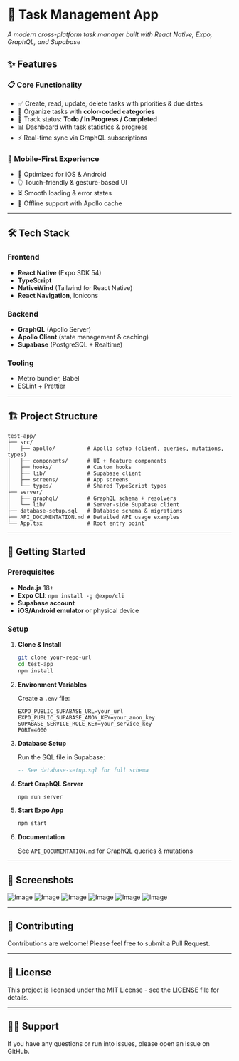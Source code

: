 # 🚀 Task Management App

*A modern cross-platform task manager built with React Native, Expo, GraphQL, and Supabase*

## ✨ Features

### 📋 Core Functionality
- ✅ Create, read, update, delete tasks with priorities & due dates
- 🎨 Organize tasks with **color-coded categories**
- 🔄 Track status: **Todo / In Progress / Completed**
- 📊 Dashboard with task statistics & progress
- ⚡ Real-time sync via GraphQL subscriptions

### 📱 Mobile-First Experience
- 📲 Optimized for iOS & Android
- 👆 Touch-friendly & gesture-based UI
- ⏳ Smooth loading & error states
- 📶 Offline support with Apollo cache

---

## 🛠 Tech Stack

### Frontend
- **React Native** (Expo SDK 54)
- **TypeScript**
- **NativeWind** (Tailwind for React Native)
- **React Navigation**, Ionicons

### Backend
- **GraphQL** (Apollo Server)
- **Apollo Client** (state management & caching)
- **Supabase** (PostgreSQL + Realtime)

### Tooling
- Metro bundler, Babel
- ESLint + Prettier

---

## 🏗 Project Structure

```
test-app/
├── src/
│   ├── apollo/          # Apollo setup (client, queries, mutations, types)
│   ├── components/      # UI + feature components
│   ├── hooks/           # Custom hooks
│   ├── lib/             # Supabase client
│   ├── screens/         # App screens
│   └── types/           # Shared TypeScript types
├── server/
│   ├── graphql/         # GraphQL schema + resolvers
│   └── lib/             # Server-side Supabase client
├── database-setup.sql   # Database schema & migrations
├── API_DOCUMENTATION.md # Detailed API usage examples
└── App.tsx              # Root entry point
```

---

## 🚦 Getting Started

### Prerequisites

- **Node.js** 18+
- **Expo CLI**: `npm install -g @expo/cli`
- **Supabase account**
- **iOS/Android emulator** or physical device

### Setup

1. **Clone & Install**
   ```bash
   git clone your-repo-url
   cd test-app
   npm install
   ```

2. **Environment Variables**
   
   Create a `.env` file:
   ```env
   EXPO_PUBLIC_SUPABASE_URL=your_url
   EXPO_PUBLIC_SUPABASE_ANON_KEY=your_anon_key
   SUPABASE_SERVICE_ROLE_KEY=your_service_key
   PORT=4000
   ```

3. **Database Setup**
   
   Run the SQL file in Supabase:
   ```sql
   -- See database-setup.sql for full schema
   ```

4. **Start GraphQL Server**
   ```bash
   npm run server
   ```

5. **Start Expo App**
   ```bash
   npm start
   ```

6. **Documentation**
   
   See `API_DOCUMENTATION.md` for GraphQL queries & mutations

---

## 📱 Screenshots

![Image](https://github.com/user-attachments/assets/48798631-61af-4054-9fb2-b3da417fc0e1)
![Image](https://github.com/user-attachments/assets/93a8a0eb-b0b5-47dd-95c7-9ba53fb01ac4)
![Image](https://github.com/user-attachments/assets/3f39128b-343d-4657-be27-e4b23cf2ffd1)
![Image](https://github.com/user-attachments/assets/7f578687-4185-4bba-9140-0f2ccfe23193)
![Image](https://github.com/user-attachments/assets/8084478f-de18-4df8-872b-216199974781)
![Image](https://github.com/user-attachments/assets/6e27f912-0141-4705-b8d9-446877d18802)

---

## 🤝 Contributing

Contributions are welcome! Please feel free to submit a Pull Request.

---

## 📄 License

This project is licensed under the MIT License - see the [LICENSE](LICENSE) file for details.

---

## 🙋‍♂️ Support

If you have any questions or run into issues, please open an issue on GitHub.

